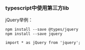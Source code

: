 ### typescript中使用第三方lib

jQuery举例：

```
npm install --save @types/jquery
npm install --save jquery
```

`import * as jQuery from 'jquery';`